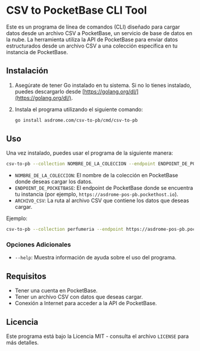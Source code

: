 # CSV to PocketBase CLI Tool

Este es un programa de línea de comandos (CLI) diseñado para cargar datos desde un archivo CSV a PocketBase, un servicio de base de datos en la nube. La herramienta utiliza la API de PocketBase para enviar datos estructurados desde un archivo CSV a una colección específica en tu instancia de PocketBase.

## Instalación

1. Asegúrate de tener Go instalado en tu sistema. Si no lo tienes instalado, puedes descargarlo desde [https://golang.org/dl/](https://golang.org/dl/).

2. Instala el programa utilizando el siguiente comando:
   
   ```bash
   go install asdrome.com/csv-to-pb/cmd/csv-to-pb
   ```

## Uso

Una vez instalado, puedes usar el programa de la siguiente manera:

```bash
csv-to-pb --collection NOMBRE_DE_LA_COLECCION --endpoint ENDPOINT_DE_POCKETBASE ARCHIVO_CSV
```

- `NOMBRE_DE_LA_COLECCION`: El nombre de la colección en PocketBase donde deseas cargar los datos.
- `ENDPOINT_DE_POCKETBASE`: El endpoint de PocketBase donde se encuentra tu instancia (por ejemplo, `https://asdrome-pos-pb.pockethost.io`).
- `ARCHIVO_CSV`: La ruta al archivo CSV que contiene los datos que deseas cargar.

Ejemplo:

```bash
csv-to-pb --collection perfumeria --endpoint https://asdrome-pos-pb.pockethost.io ./datos.csv
```

### Opciones Adicionales

- `--help`: Muestra información de ayuda sobre el uso del programa.

## Requisitos

- Tener una cuenta en PocketBase.
- Tener un archivo CSV con datos que deseas cargar.
- Conexión a Internet para acceder a la API de PocketBase.


## Licencia

Este programa está bajo la Licencia MIT - consulta el archivo `LICENSE` para más detalles.
